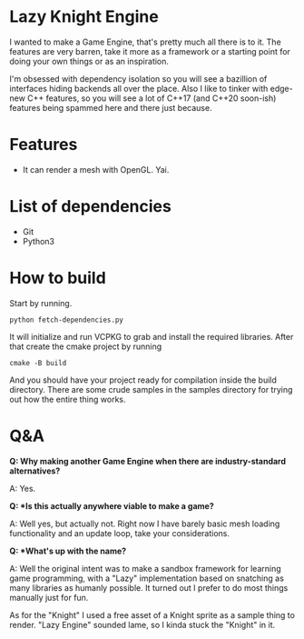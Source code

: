 # Lazy Knight Engine

I wanted to make a Game Engine, that's pretty much all there is to it. The features are very barren, take it more as a framework or a starting point for doing your own things or as an inspiration.

I'm obsessed with dependency isolation so you will see a bazillion of interfaces hiding backends all over the place. Also I like to tinker with edge-new C++ features, so you will see a lot of C++17 (and C++20 soon-ish) features being spammed here and there just because.

# Features

* It can render a mesh with OpenGL. Yai.

# List of dependencies

* Git
* Python3

# How to build

Start by running.

```
python fetch-dependencies.py
```

It will initialize and run VCPKG to grab and install the required libraries. After that create the cmake project by running

```
cmake -B build
```

And you should have your project ready for compilation inside the build directory. There are some crude samples in the samples directory for trying out how the entire thing works.

# Q&A

__Q: Why making another Game Engine when there are industry-standard alternatives?__

A: Yes.

__Q: *Is this actually anywhere viable to make a game?__

A: Well yes, but actually not. Right now I have barely basic mesh loading functionality and an update loop, take your considerations.

__Q: *What's up with the name?__

A: Well the original intent was to make a sandbox framework for learning game programming, with a "Lazy" implementation based on snatching as many libraries as humanly possible. It turned out I prefer to do most things manually just for fun.

As for the "Knight" I used a free asset of a Knight sprite as a sample thing to render. "Lazy Engine" sounded lame, so I kinda stuck the "Knight" in it.